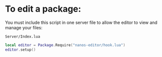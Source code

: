# To edit a package:
You must include this script in one server file to allow the editor to view and manage your files:

`Server/Index.lua`
```lua
local editor = Package.Require("nanos-editor/hook.lua")
editor.setup()
```
